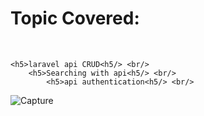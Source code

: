 <h1>Topic Covered:</h1> <br/>
    
    <h5>laravel api CRUD<h5/> <br/>
        <h5>Searching with api<h5/> <br/>
            <h5>api authentication<h5/> <br/>


![Capture](https://user-images.githubusercontent.com/93088169/224616877-8a0d4aee-60e0-444b-a858-d42b32ec268b.JPG)
